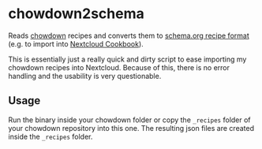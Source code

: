 # chowdown2schema

Reads [chowdown](https://github.com/clarklab/chowdown) recipes and converts them to [schema.org recipe format](https://schema.org/Recipe) (e.g. to import into [Nextcloud Cookbook](https://apps.nextcloud.com/apps/cookbook)).

This is essentially just a really quick and dirty script to ease importing my chowdown recipes into Nextcloud.
Because of this, there is no error handling and the usability is very questionable.

## Usage

Run the binary inside your chowdown folder or copy the `_recipes` folder of your chowdown repository into this one.
The resulting json files are created inside the `_recipes` folder.
